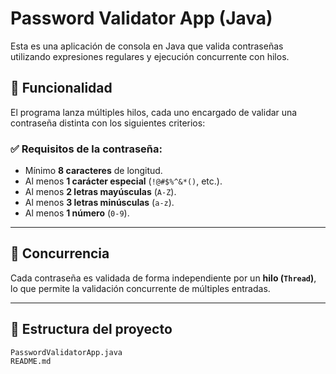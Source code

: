 # Password Validator App (Java)

Esta es una aplicación de consola en Java que valida contraseñas utilizando expresiones regulares y ejecución concurrente con hilos.

## 🚀 Funcionalidad

El programa lanza múltiples hilos, cada uno encargado de validar una contraseña distinta con los siguientes criterios:

### ✅ Requisitos de la contraseña:

- Mínimo **8 caracteres** de longitud.
- Al menos **1 carácter especial** (`!@#$%^&*()`, etc.).
- Al menos **2 letras mayúsculas** (`A-Z`).
- Al menos **3 letras minúsculas** (`a-z`).
- Al menos **1 número** (`0-9`).

---

## 🧵 Concurrencia

Cada contraseña es validada de forma independiente por un **hilo (`Thread`)**, lo que permite la validación concurrente de múltiples entradas.

---

## 📂 Estructura del proyecto

```text
PasswordValidatorApp.java
README.md
